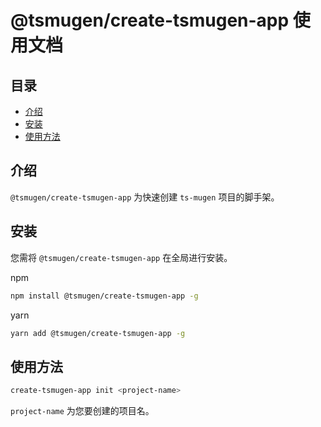 # @tsmugen/create-tsmugen-app 使用文档

## 目录
- [介绍](#介绍)<br>
- [安装](#安装)<br>
- [使用方法](#使用方法)<br>

## 介绍
`@tsmugen/create-tsmugen-app` 为快速创建 `ts-mugen` 项目的脚手架。

## 安装
您需将 `@tsmugen/create-tsmugen-app` 在全局进行安装。

npm
```sh
npm install @tsmugen/create-tsmugen-app -g
```
yarn
```sh
yarn add @tsmugen/create-tsmugen-app -g
```

## 使用方法
```sh
create-tsmugen-app init <project-name>
```
`project-name` 为您要创建的项目名。
